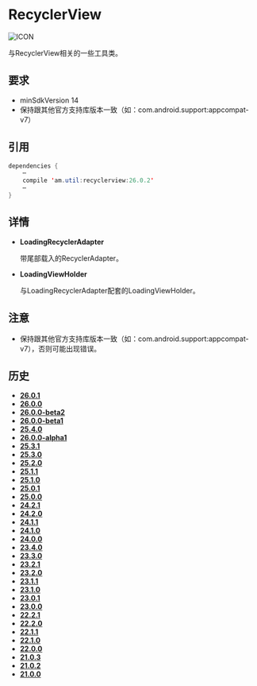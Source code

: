 # RecyclerView
![ICON](https://raw.githubusercontent.com/AlexMofer/ProjectX/master/support/icon.png)

与RecyclerView相关的一些工具类。
## 要求
- minSdkVersion 14
- 保持跟其他官方支持库版本一致（如：com.android.support:appcompat-v7）

## 引用
```java
dependencies {
    ⋯
    compile 'am.util:recyclerview:26.0.2'
    ⋯
}
```
## 详情
- **LoadingRecyclerAdapter**

    带尾部载入的RecyclerAdapter。
- **LoadingViewHolder**

    与LoadingRecyclerAdapter配套的LoadingViewHolder。

## 注意
- 保持跟其他官方支持库版本一致（如：com.android.support:appcompat-v7），否则可能出现错误。

## 历史
- [**26.0.1**](https://bintray.com/alexmofer/maven/RecyclerView/26.0.1)
- [**26.0.0**](https://bintray.com/alexmofer/maven/RecyclerView/26.0.0)
- [**26.0.0-beta2**](https://bintray.com/alexmofer/maven/RecyclerView/26.0.0-beta2)
- [**26.0.0-beta1**](https://bintray.com/alexmofer/maven/RecyclerView/26.0.0-beta1)
- [**25.4.0**](https://bintray.com/alexmofer/maven/RecyclerView/25.4.0)
- [**26.0.0-alpha1**](https://bintray.com/alexmofer/maven/RecyclerView/26.0.0-alpha1)
- [**25.3.1**](https://bintray.com/alexmofer/maven/RecyclerView/25.3.1)
- [**25.3.0**](https://bintray.com/alexmofer/maven/RecyclerView/25.3.0)
- [**25.2.0**](https://bintray.com/alexmofer/maven/RecyclerView/25.2.0)
- [**25.1.1**](https://bintray.com/alexmofer/maven/RecyclerView/25.1.1)
- [**25.1.0**](https://bintray.com/alexmofer/maven/RecyclerView/25.1.0)
- [**25.0.1**](https://bintray.com/alexmofer/maven/RecyclerView/25.0.1)
- [**25.0.0**](https://bintray.com/alexmofer/maven/RecyclerView/25.0.0)
- [**24.2.1**](https://bintray.com/alexmofer/maven/RecyclerView/24.2.1)
- [**24.2.0**](https://bintray.com/alexmofer/maven/RecyclerView/24.2.0)
- [**24.1.1**](https://bintray.com/alexmofer/maven/RecyclerView/24.1.1)
- [**24.1.0**](https://bintray.com/alexmofer/maven/RecyclerView/24.1.0)
- [**24.0.0**](https://bintray.com/alexmofer/maven/RecyclerView/24.0.0)
- [**23.4.0**](https://bintray.com/alexmofer/maven/RecyclerView/23.4.0)
- [**23.3.0**](https://bintray.com/alexmofer/maven/RecyclerView/23.3.0)
- [**23.2.1**](https://bintray.com/alexmofer/maven/RecyclerView/23.2.1)
- [**23.2.0**](https://bintray.com/alexmofer/maven/RecyclerView/23.2.0)
- [**23.1.1**](https://bintray.com/alexmofer/maven/RecyclerView/23.1.1)
- [**23.1.0**](https://bintray.com/alexmofer/maven/RecyclerView/23.1.0)
- [**23.0.1**](https://bintray.com/alexmofer/maven/RecyclerView/23.0.1)
- [**23.0.0**](https://bintray.com/alexmofer/maven/RecyclerView/23.0.0)
- [**22.2.1**](https://bintray.com/alexmofer/maven/RecyclerView/22.2.1)
- [**22.2.0**](https://bintray.com/alexmofer/maven/RecyclerView/22.2.0)
- [**22.1.1**](https://bintray.com/alexmofer/maven/RecyclerView/22.1.1)
- [**22.1.0**](https://bintray.com/alexmofer/maven/RecyclerView/22.1.0)
- [**22.0.0**](https://bintray.com/alexmofer/maven/RecyclerView/22.0.0)
- [**21.0.3**](https://bintray.com/alexmofer/maven/RecyclerView/21.0.3)
- [**21.0.2**](https://bintray.com/alexmofer/maven/RecyclerView/21.0.2)
- [**21.0.0**](https://bintray.com/alexmofer/maven/RecyclerView/21.0.0)